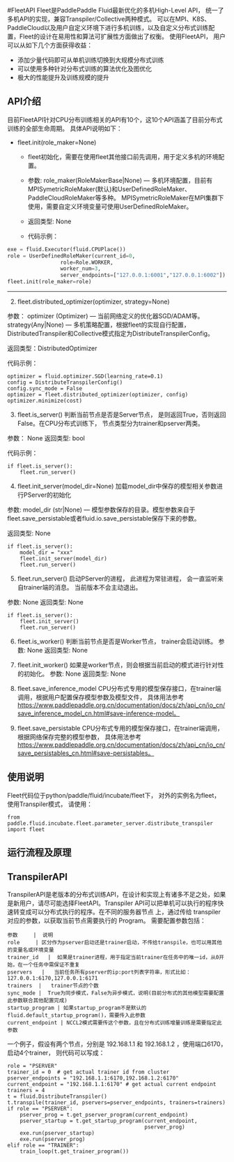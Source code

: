 #FleetAPI
Fleet是PaddlePaddle Fluid最新优化的多机High-Level API， 统一了多机API的实现，兼容Transpiler/Collective两种模式。 可以在MPI、K8S、PaddleCloud以及用户自定义环境下进行多机训练，以及自定义分布式训练配置，Fleet的设计在易用性和算法可扩展性方面做出了权衡。
使用FleetAPI， 用户可以从如下几个方面获得收益：
- 添加少量代码即可从单机训练切换到大规模分布式训练
- 可以使用多种针对分布式训练的算法优化及图优化
- 极大的性能提升及训练规模的提升

## API介绍
目前FleetAPI针对CPU分布训练相关的API有10个，这10个API涵盖了目前分布式训练的全部生命周期。 具体API说明如下：

- fleet.init(role_maker=None)
    - fleet初始化，需要在使用fleet其他接口前先调用，用于定义多机的环境配置。

    - 参数:
        role_maker(RoleMakerBase|None) — 多机环境配置，目前有MPISymetricRoleMaker(默认)和UserDefinedRoleMaker、PaddleCloudRoleMaker等多种。
        MPISymetricRoleMaker在MPI集群下使用，需要自定义环境变量可使用UserDefinedRoleMaker。

    - 返回类型: None

    - 代码示例：
``` python
exe = fluid.Executor(fluid.CPUPlace())
role = UserDefinedRoleMaker(current_id=0,
                 role=Role.WORKER,
                 worker_num=3,
                 server_endpoints=["127.0.0.1:6001","127.0.0.1:6002"])
fleet.init(role_maker=role)
```

--------

2. fleet.distributed_optimizer(optimizer, strategy=None)

参数：
    optimizer (Optimizer) — 当前网络定义的优化器SGD/ADAM等。
    strategy(Any|None) — 多机策略配置，根据fleet的实现自行配置，DistributedTranspiler和Collective模式指定为DistributeTranspilerConfig。

返回类型：DistributedOptimizer

代码示例：
```
optimizer = fluid.optimizer.SGD(learning_rate=0.1)
config = DistributeTranspilerConfig()
config.sync_mode = False
optimizer = fleet.distributed_optimizer(optimizer, config)
optimizer.minimize(cost)
```

3. fleet.is_server()
判断当前节点是否是Server节点， 是则返回True，否则返回False。在CPU分布式训练下， 节点类型分为trainer和pserver两类。

参数： None
返回类型: bool

代码示例：
```
if fleet.is_server():
    fleet.run_server()
```

4. fleet.init_server(model_dir=None)
加载model_dir中保存的模型相关参数进行PServer的初始化

参数:
    model_dir (str|None) — 模型参数保存的目录。模型参数来自于fleet.save_persistable或者fluid.io.save_persistable保存下来的参数。

返回类型: None

```
if fleet.is_server():
    model_dir = "xxx"
    fleet.init_server(model_dir)
    fleet.run_server()
```

5. fleet.run_server()
启动PServer的进程， 此进程为常驻进程， 会一直监听来自trainer端的消息。 当前版本不会主动退出。

参数: None
返回类型: None

```
if fleet.is_server():
    fleet.init_server()
    fleet.run_server()
```

6. fleet.is_worker()
判断当前节点是否是Worker节点， trainer会启动训练。
参数: None
返回类型: None

7. fleet.init_worker()
如果是worker节点，则会根据当前启动的模式进行针对性的初始化。
参数: None
返回类型: None

8. fleet.save_inference_model
CPU分布式专用的模型保存接口，在trainer端调用，根据用户配置保存模型参数及模型文件， 具体用法参考 https://www.paddlepaddle.org.cn/documentation/docs/zh/api_cn/io_cn/save_inference_model_cn.html#save-inference-model。

10. fleet.save_persistable
CPU分布式专用的模型保存接口，在trainer端调用，根据网络保存完整的模型参数， 具体用法参考 https://www.paddlepaddle.org.cn/documentation/docs/zh/api_cn/io_cn/save_persistables_cn.html#save-persistables。



## 使用说明
Fleet代码位于python/paddle/fluid/incubate/fleet下， 对外的实例名为fleet， 使用Transpiler模式， 请使用：
```
from paddle.fluid.incubate.fleet.parameter_server.distribute_transpiler import fleet
```

## 运行流程及原理


## TranspilerAPI
TranspilerAPI是老版本的分布式训练API，在设计和实现上有诸多不足之处，如果是新用户，请尽可能选择FleetAPI。Transpiler API可以把单机可以执行的程序快速转变成可以分布式执行的程序。在不同的服务器节点 上，通过传给 transpiler 对应的参数，以获取当前节点需要执行的 Program。
需要配置参数包括：
```table
参数     |  说明
role     | 区分作为pserver启动还是trainer启动，不传给transpile，也可以用其他的变量名或环境变量
trainer_id   |  如果是trainer进程，用于指定当前trainer在任务中的唯一id，从0开始，在一个任务中需保证不重复
pservers   |   当前任务所有pserver的ip:port列表字符串，形式比如：127.0.0.1:6170,127.0.0.1:6171
trainers  |   trainer节点的个数
sync_mode |  True为同步模式，False为异步模式，说明(目前分布式的其他模型需要配置此参数联合其他配置完成)
startup_program | 如果startup_program不是默认的fluid.default_startup_program()，需要传入此参数
current_endpoint | NCCL2模式需要传这个参数，且在分布式训练增量训练是需要指定此参数
```
一个例子，假设有两个节点，分别是 192.168.1.1 和 192.168.1.2 ，使用端口6170，启动4个trainer， 则代码可以写成：
```
role = "PSERVER"
trainer_id = 0  # get actual trainer id from cluster
pserver_endpoints = "192.168.1.1:6170,192.168.1.2:6170"
current_endpoint = "192.168.1.1:6170" # get actual current endpoint
trainers = 4
t = fluid.DistributeTranspiler()
t.transpile(trainer_id, pservers=pserver_endpoints, trainers=trainers)
if role == "PSERVER":
    pserver_prog = t.get_pserver_program(current_endpoint)
    pserver_startup = t.get_startup_program(current_endpoint,
                                            pserver_prog)
    exe.run(pserver_startup)
    exe.run(pserver_prog)
elif role == "TRAINER":
    train_loop(t.get_trainer_program())
```